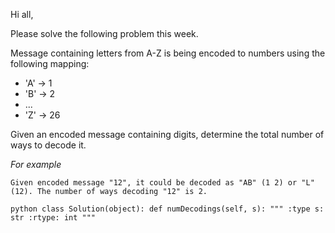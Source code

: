 
Hi all,

Please solve the following problem this week.

Message containing letters from A-Z is being encoded to numbers using the following mapping:

* 'A' -> 1
* 'B' -> 2
* ...
* 'Z' -> 26

Given an encoded message containing digits, determine the total number of ways to decode it. 

*For example*
    
    Given encoded message "12", it could be decoded as "AB" (1 2) or "L" (12). The number of ways decoding "12" is 2.

`python
class Solution(object):
    def numDecodings(self, s):
        """
        :type s: str
        :rtype: int
        """
`

